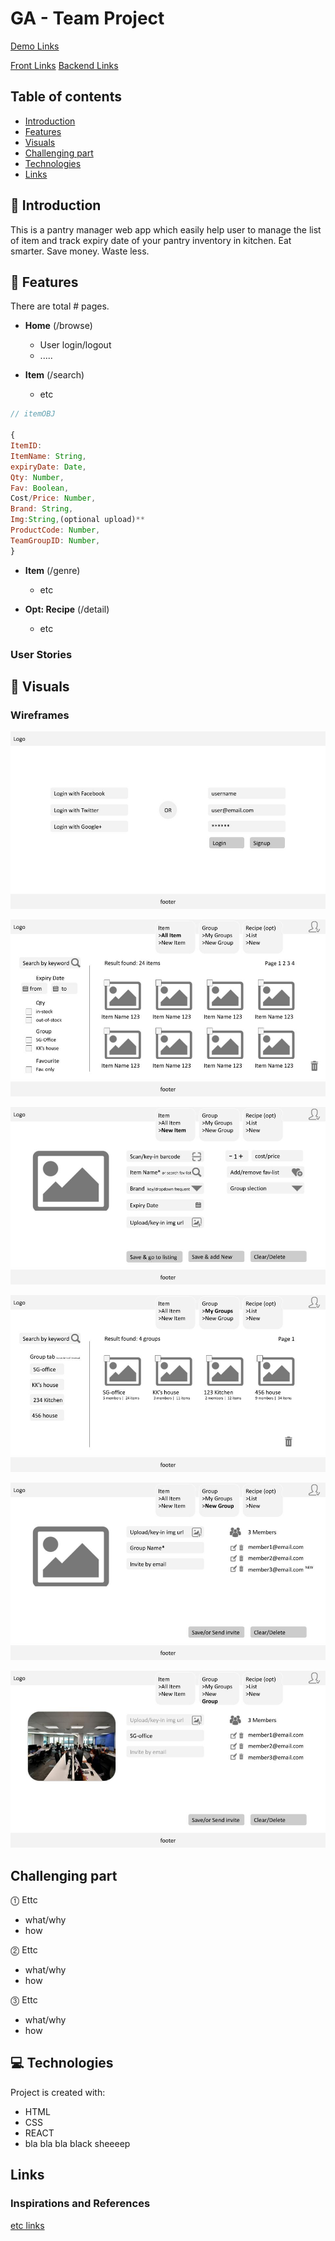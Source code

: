 # GA - Team Project

[Demo Links](https://)

[Front Links](https://)
[Backend Links](https://)


## Table of contents

- [Introduction](#Introduction)
- [Features](#Features)
- [Visuals](#Visuals)
- [Challenging part](#Challenging-part)
- [Technologies](#Technologies)
- [Links](#Links)

## 🌼 Introduction

This is a pantry manager web app which easily help user to manage the list of item and track expiry date of your pantry inventory in kitchen. Eat smarter. Save money. Waste less.

## 🚀 Features

There are total # pages.

- **Home** (/browse)

  - User login/logout
  - .....

- **Item** (/search)
  - etc

```javascript
// itemOBJ

{
ItemID:
ItemName: String,
expiryDate: Date,
Qty: Number,
Fav: Boolean,
Cost/Price: Number,
Brand: String,
Img:String,(optional upload)**
ProductCode: Number,
TeamGroupID: Number,
}
```

- **Item** (/genre)

  - etc

- **Opt: Recipe** (/detail)
  - etc

### User Stories

## 🎨 Visuals

### Wireframes

![Home](/ReadmeRef/homepage.jpg)

![Item](/ReadmeRef/showitem.jpg)

![Item](/ReadmeRef/createitem.jpg)

![Group](/ReadmeRef/showgroup.jpg)

![Group](/ReadmeRef/creategroup.jpg)

![Group](/ReadmeRef/editgroup.jpg)

## Challenging part

⓵ Ettc

- what/why
- how

⓶ Ettc

- what/why
- how

⓷ Ettc

- what/why
- how

## 💻 Technologies

Project is created with:

- HTML
- CSS
- REACT
- bla bla bla black sheeeep

## Links

### Inspirations and References

[etc links](http://www.omdbapi.com/ "OMDB API")
